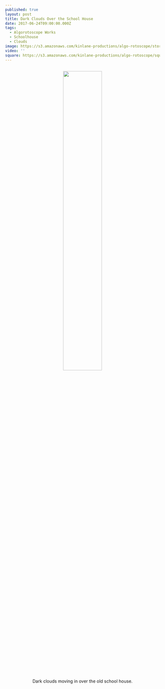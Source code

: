 ```yaml
---
published: true
layout: post
title: Dark Clouds Over the School House
date: 2017-06-24T09:00:00.000Z
tags:
  - Algorotoscope Works
  - Schoolhouse
  - Clouds
image: https://s3.amazonaws.com/kinlane-productions/algo-rotoscope/stories/schoolhouse-dark-dali.jpg
video: ''
square: https://s3.amazonaws.com/kinlane-productions/algo-rotoscope/square/schoolhouse-dark-dali-square.jpg
---
```

<p align="center"><img src="{{ page.image }}" width="50%" style="padding: 15px;" /></p>
<center>Dark clouds moving in over the old school house.</center>

